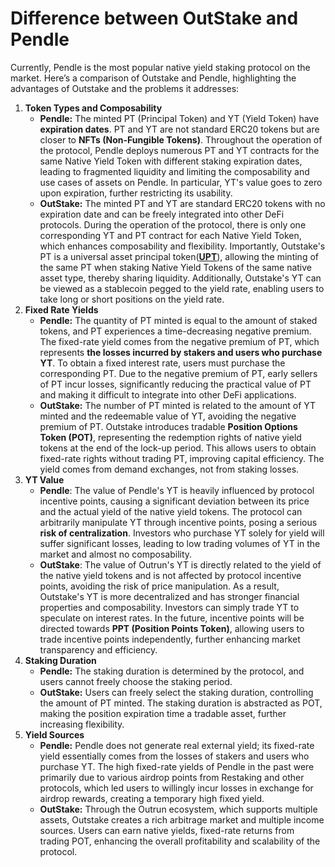 # Difference between OutStake and Pendle

Currently, Pendle is the most popular native yield staking protocol on the market. Here’s a comparison of Outstake and Pendle, highlighting the advantages of Outstake and the problems it addresses:

1. **Token Types and Composability**
   * **Pendle:** The minted PT (Principal Token) and YT (Yield Token) have **expiration dates**. PT and YT are not standard ERC20 tokens but are closer to **NFTs (Non-Fungible Tokens)**. Throughout the operation of the protocol, Pendle deploys numerous PT and YT contracts for the same Native Yield Token with different staking expiration dates, leading to fragmented liquidity and limiting the composability and use cases of assets on Pendle. In particular, YT's value goes to zero upon expiration, further restricting its usability.
   * **OutStake:** The minted PT and YT are standard ERC20 tokens with no expiration date and can be freely integrated into other DeFi protocols. During the operation of the protocol, there is only one corresponding YT and PT contract for each Native Yield Token, which enhances composability and flexibility. Importantly, Outstake's PT is a universal asset principal token([**UPT**](yield-tokenization/pt.md)), allowing the minting of the same PT when staking Native Yield Tokens of the same native asset type, thereby sharing liquidity. Additionally, Outstake's YT can be viewed as a stablecoin pegged to the yield rate, enabling users to take long or short positions on the yield rate.
2. **Fixed Rate Yields**
   * **Pendle:** The quantity of PT minted is equal to the amount of staked tokens, and PT experiences a time-decreasing negative premium. The fixed-rate yield comes from the negative premium of PT, which represents **the losses incurred by stakers and users who purchase YT**. To obtain a fixed interest rate, users must purchase the corresponding PT. Due to the negative premium of PT, early sellers of PT incur losses, significantly reducing the practical value of PT and making it difficult to integrate into other DeFi applications.
   * **OutStake:** The number of PT minted is related to the amount of YT minted and the redeemable value of YT, avoiding the negative premium of PT. Outstake introduces tradable **Position Options Token (POT)**, representing the redemption rights of native yield tokens at the end of the lock-up period. This allows users to obtain fixed-rate rights without trading PT, improving capital efficiency. The yield comes from demand exchanges, not from staking losses.
3. **YT Value**
   * **Pendle**: The value of Pendle's YT is heavily influenced by protocol incentive points, causing a significant deviation between its price and the actual yield of the native yield tokens. The protocol can arbitrarily manipulate YT through incentive points, posing a serious **risk of centralization**. Investors who purchase YT solely for yield will suffer significant losses, leading to low trading volumes of YT in the market and almost no composability.
   * **OutStake**: The value of Outrun's YT is directly related to the yield of the native yield tokens and is not affected by protocol incentive points, avoiding the risk of price manipulation. As a result, Outstake's YT is more decentralized and has stronger financial properties and composability. Investors can simply trade YT to speculate on interest rates. In the future, incentive points will be directed towards **PPT (Position Points Token)**, allowing users to trade incentive points independently, further enhancing market transparency and efficiency.
4. **Staking Duration**
   * **Pendle:** The staking duration is determined by the protocol, and users cannot freely choose the staking period.
   * **OutStake:** Users can freely select the staking duration, controlling the amount of PT minted. The staking duration is abstracted as POT, making the position expiration time a tradable asset, further increasing flexibility.
5. **Yield Sources**
   * **Pendle:** Pendle does not generate real external yield; its fixed-rate yield essentially comes from the losses of stakers and users who purchase YT. The high fixed-rate yields of Pendle in the past were primarily due to various airdrop points from Restaking and other protocols, which led users to willingly incur losses in exchange for airdrop rewards, creating a temporary high fixed yield.
   * **OutStake:** Through the Outrun ecosystem, which supports multiple assets, Outstake creates a rich arbitrage market and multiple income sources. Users can earn native yields, fixed-rate returns from trading POT, enhancing the overall profitability and scalability of the protocol.
